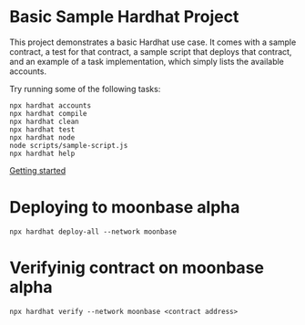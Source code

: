 # Basic Sample Hardhat Project

This project demonstrates a basic Hardhat use case. It comes with a sample contract, a test for that contract, a sample script that deploys that contract, and an example of a task implementation, which simply lists the available accounts.

Try running some of the following tasks:

```shell
npx hardhat accounts
npx hardhat compile
npx hardhat clean
npx hardhat test
npx hardhat node
node scripts/sample-script.js
npx hardhat help
```

[Getting started](https://hardhat.org/getting-started)


# Deploying to moonbase alpha
```shell
npx hardhat deploy-all --network moonbase
```

# Verifyinig contract on moonbase alpha
```shell
npx hardhat verify --network moonbase <contract address>
```
